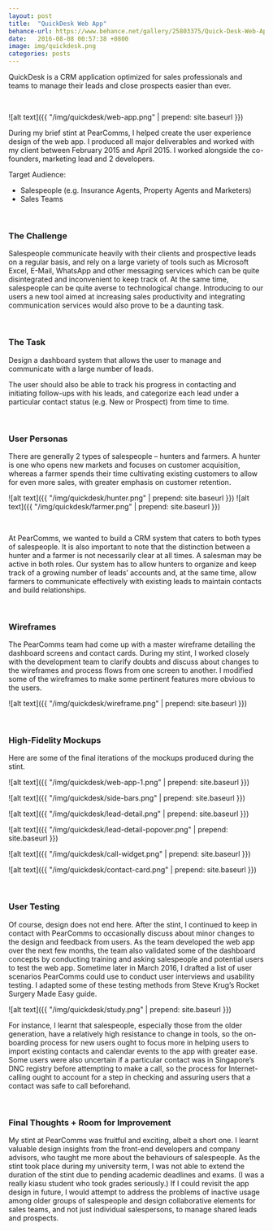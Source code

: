 ```yaml
---
layout: post
title:  "QuickDesk Web App"
behance-url: https://www.behance.net/gallery/25803375/Quick-Desk-Web-App-UI-Design
date:   2016-08-08 00:57:38 +0800
image: img/quickdesk.png
categories: posts
---
```


QuickDesk is a CRM application optimized for sales professionals and teams to manage their leads and close prospects easier than ever.

&nbsp;

![alt text]({{ "/img/quickdesk/web-app.png" | prepend: site.baseurl }})

During my brief stint at PearComms, I helped create the user experience design of the web app. I produced all major deliverables and worked with my client between February 2015 and April 2015. I worked alongside the co-founders, marketing lead and 2 developers.

Target Audience:

* Salespeople (e.g. Insurance Agents, Property Agents and Marketers)
* Sales Teams

&nbsp;

### The Challenge

Salespeople communicate heavily with their clients and prospective leads on a regular basis, and rely on a large variety of tools such as Microsoft Excel, E-Mail, WhatsApp and other messaging services which can be quite disintegrated and inconvenient to keep track of. At the same time, salespeople can be quite averse to technological change. Introducing to our users a new tool aimed at increasing sales productivity and integrating communication services would also prove to be a daunting task.

&nbsp;

### The Task

Design a dashboard system that allows the user to manage and communicate with a large number of leads.

The user should also be able to track his progress in contacting and initiating follow-ups with his leads, and categorize each lead under a particular contact status (e.g. New or Prospect) from time to time.

&nbsp;

### User Personas

There are generally 2 types of salespeople – hunters and farmers. A hunter is one who opens new markets and focuses on customer acquisition, whereas a farmer spends their time cultivating existing customers to allow for even more sales, with greater emphasis on customer retention.

![alt text]({{ "/img/quickdesk/hunter.png" | prepend: site.baseurl }})
![alt text]({{ "/img/quickdesk/farmer.png" | prepend: site.baseurl }})

&nbsp;

At PearComms, we wanted to build a CRM system that caters to both types of salespeople. It is also important to note that the distinction between a hunter and a farmer is not necessarily clear at all times. A salesman may be active in both roles. Our system has to allow hunters to organize and keep track of a growing number of leads’ accounts and, at the same time, allow farmers to communicate effectively with existing leads to maintain contacts and build relationships.

&nbsp;

### Wireframes

The PearComms team had come up with a master wireframe detailing the dashboard screens and contact cards. During my stint, I worked closely with the development team to clarify doubts and discuss about changes to the wireframes and process flows from one screen to another. I modified some of the wireframes to make some pertinent features more obvious to the users.

![alt text]({{ "/img/quickdesk/wireframe.png" | prepend: site.baseurl }})

&nbsp;

### High-Fidelity Mockups

Here are some of the final iterations of the mockups produced during the stint.

![alt text]({{ "/img/quickdesk/web-app-1.png" | prepend: site.baseurl }})

![alt text]({{ "/img/quickdesk/side-bars.png" | prepend: site.baseurl }})

![alt text]({{ "/img/quickdesk/lead-detail.png" | prepend: site.baseurl }})

![alt text]({{ "/img/quickdesk/lead-detail-popover.png" | prepend: site.baseurl }})

![alt text]({{ "/img/quickdesk/call-widget.png" | prepend: site.baseurl }})

![alt text]({{ "/img/quickdesk/contact-card.png" | prepend: site.baseurl }})

&nbsp;

### User Testing

Of course, design does not end here. After the stint, I continued to keep in contact with PearComms to occasionally discuss about minor changes to the design and feedback from users. As the team developed the web app over the next few months, the team also validated some of the dashboard concepts by conducting training and asking salespeople and potential users to test the web app. Sometime later in March 2016, I drafted a list of user scenarios PearComms could use to conduct user interviews and usability testing. I adapted some of these testing methods from Steve Krug’s Rocket Surgery Made Easy guide.

![alt text]({{ "/img/quickdesk/study.png" | prepend: site.baseurl }})

For instance, I learnt that salespeople, especially those from the older generation, have a relatively high resistance to change in tools, so the on-boarding process for new users ought to focus more in helping users to import existing contacts and calendar events to the app with greater ease. Some users were also uncertain if a particular contact was in Singapore’s DNC registry before attempting to make a call, so the process for Internet-calling ought to account for a step in checking and assuring users that a contact was safe to call beforehand.

&nbsp;

### Final Thoughts + Room for Improvement

My stint at PearComms was fruitful and exciting, albeit a short one. I learnt valuable design insights from the front-end developers and company advisors, who taught me more about the behaviours of salespeople. As the stint took place during my university term, I was not able to extend the duration of the stint due to pending academic deadlines and exams. (I was a really kiasu student who took grades seriously.) If I could revisit the app design in future, I would attempt to address the problems of inactive usage among older groups of salespeople and design collaborative elements for sales teams, and not just individual salespersons, to manage shared leads and prospects.
